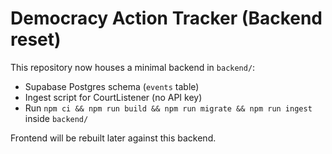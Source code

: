 # Democracy Action Tracker (Backend reset)

This repository now houses a minimal backend in `backend/`:
- Supabase Postgres schema (`events` table)
- Ingest script for CourtListener (no API key)
- Run `npm ci && npm run build && npm run migrate && npm run ingest` inside `backend/`

Frontend will be rebuilt later against this backend.
